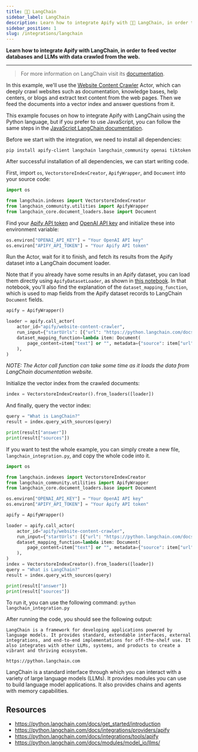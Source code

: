 ```yaml
---
title: 🦜🔗 LangChain
sidebar_label: LangChain
description: Learn how to integrate Apify with 🦜🔗 LangChain, in order to feed vector databases and LLMs with data crawled from the web.
sidebar_position: 1
slug: /integrations/langchain
---
```


**Learn how to integrate Apify with LangChain, in order to feed vector databases and LLMs with data crawled from the web.**

---

> For more information on LangChain visit its [documentation](https://python.langchain.com/docs/).

In this example, we'll use the [Website Content Crawler](https://apify.com/apify/website-content-crawler) Actor, which can deeply crawl websites such as documentation, knowledge bases, help centers, or blogs and extract text content from the web pages.
Then we feed the documents into a vector index and answer questions from it.

This example focuses on how to integrate Apify with LangChain using the Python language,
but if you prefer to use JavaScript, you can follow the same steps in the [JavaScript LangChain documentation](https://js.langchain.com/docs/modules/indexes/document_loaders/examples/web_loaders/apify_dataset).

Before we start with the integration, we need to install all dependencies:

`pip install apify-client langchain langchain_community openai tiktoken`

After successful installation of all dependencies, we can start writing code.

First, import `os`, `VectorstoreIndexCreator`, `ApifyWrapper`, and `Document` into your source code:

```python
import os

from langchain.indexes import VectorstoreIndexCreator
from langchain_community.utilities import ApifyWrapper
from langchain_core.document_loaders.base import Document
```

Find your [Apify API token](https://console.apify.com/account/integrations) and [OpenAI API key](https://platform.openai.com/account/api-keys) and initialize these into environment variable:

```python
os.environ["OPENAI_API_KEY"] = "Your OpenAI API key"
os.environ["APIFY_API_TOKEN"] = "Your Apify API token"
```

Run the Actor, wait for it to finish, and fetch its results from the Apify dataset into a LangChain document loader.

Note that if you already have some results in an Apify dataset, you can load them directly using `ApifyDatasetLoader`, as shown in [this notebook](https://github.com/hwchase17/langchain/blob/fe1eb8ca5f57fcd7c566adfc01fa1266349b72f3/docs/modules/indexes/document_loaders/examples/apify_dataset.ipynb). In that notebook, you'll also find the explanation of the `dataset_mapping_function`, which is used to map fields from the Apify dataset records to LangChain `Document` fields.

```python
apify = ApifyWrapper()

loader = apify.call_actor(
    actor_id="apify/website-content-crawler",
    run_input={"startUrls": [{"url": "https://python.langchain.com/docs/get_started/introduction"}], "maxCrawlPages": 10, "crawlerType": "cheerio"},
    dataset_mapping_function=lambda item: Document(
        page_content=item["text"] or "", metadata={"source": item["url"]}
    ),
)
```

_NOTE: The Actor call function can take some time as it loads the data from LangChain documentation website._

Initialize the vector index from the crawled documents:

```python
index = VectorstoreIndexCreator().from_loaders([loader])
```

And finally, query the vector index:

```python
query = "What is LangChain?"
result = index.query_with_sources(query)

print(result["answer"])
print(result["sources"])
```

If you want to test the whole example, you can simply create a new file, `langchain_integration.py`, and copy the whole code into it.

```python
import os

from langchain.indexes import VectorstoreIndexCreator
from langchain_community.utilities import ApifyWrapper
from langchain_core.document_loaders.base import Document

os.environ["OPENAI_API_KEY"] = "Your OpenAI API key"
os.environ["APIFY_API_TOKEN"] = "Your Apify API token"

apify = ApifyWrapper()

loader = apify.call_actor(
    actor_id="apify/website-content-crawler",
    run_input={"startUrls": [{"url": "https://python.langchain.com/docs/get_started/introduction"}], "maxCrawlPages": 10, "crawlerType": "cheerio"},
    dataset_mapping_function=lambda item: Document(
        page_content=item["text"] or "", metadata={"source": item["url"]}
    ),
)
index = VectorstoreIndexCreator().from_loaders([loader])
query = "What is LangChain?"
result = index.query_with_sources(query)

print(result["answer"])
print(result["sources"])
```

To run it, you can use the following command: `python langchain_integration.py`

After running the code, you should see the following output:

```text
LangChain is a framework for developing applications powered by language models. It provides standard, extendable interfaces, external integrations, and end-to-end implementations for off-the-shelf use. It also integrates with other LLMs, systems, and products to create a vibrant and thriving ecosystem.

https://python.langchain.com
```

LangChain is a standard interface through which you can interact with a variety of large language models (LLMs). It provides modules you can use to build language model applications. It also provides chains and agents with memory capabilities.

## Resources

- <https://python.langchain.com/docs/get_started/introduction>
- <https://python.langchain.com/docs/integrations/providers/apify>
- <https://python.langchain.com/docs/integrations/tools/apify>
- <https://python.langchain.com/docs/modules/model_io/llms/>
